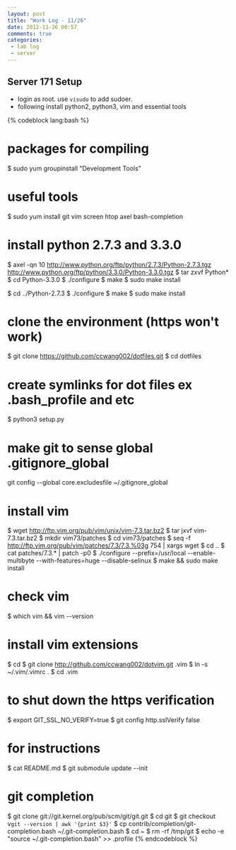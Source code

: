 ```yaml
---
layout: post
title: "Work Log - 11/26"
date: 2012-11-26 00:57
comments: true
categories: 
 - lab log
 - server
---
```


## Server 171 Setup
* login as root. use `visudo` to add sudoer.
* following install python2, python3, vim and essential tools
<!-- more -->
{% codeblock lang:bash %}
# packages for compiling 
$ sudo yum groupinstall "Development Tools"
# useful tools 
$ sudo yum install git vim screen htop axel bash-completion

# install python 2.7.3 and 3.3.0
$ axel -qn 10 http://www.python.org/ftp/python/2.7.3/Python-2.7.3.tgz http://www.python.org/ftp/python/3.3.0/Python-3.3.0.tgz
$ tar zxvf Python*
$ cd Python-3.3.0
$ ./configure
$ make 
$ sudo make install

$ cd ../Python-2.7.3
$ ./configure
$ make
$ sudo make install

# clone the environment (https won't work)
$ git clone https://github.com/ccwang002/dotfiles.git
$ cd dotfiles
# create symlinks for dot files ex .bash_profile and etc
$ python3 setup.py
# make git to sense global .gitignore_global
git config --global core.excludesfile ~/.gitignore_global
# install vim
$ wget http://ftp.vim.org/pub/vim/unix/vim-7.3.tar.bz2
$ tar jxvf vim-7.3.tar.bz2
$ mkdir vim73/patches
$ cd vim73/patches
$ seq -f http://ftp.vim.org/pub/vim/patches/7.3/7.3.%03g 754 | xargs wget
$ cd ..
$ cat patches/7.3.* | patch -p0
$ ./configure --prefix=/usr/local --enable-multibyte --with-features=huge --disable-selinux 
$ make && sudo make install
# check vim
$ which vim && vim --version

# install vim extensions
$ cd
$ git clone http://github.com/ccwang002/dotvim.git .vim
$ ln -s ~/.vim/.vimrc .
$ cd .vim
# to shut down the https verification
$ export GIT_SSL_NO_VERIFY=true
$ git config http.sslVerify false
# for instructions
$ cat README.md
$ git submodule update --init

# git completion
$ git clone git://git.kernel.org/pub/scm/git/git.git
$ cd git
$ git checkout v`git --version | awk '{print $3}'`
$ cp contrib/completion/git-completion.bash ~/.git-completion.bash
$ cd ~
$ rm -rf /tmp/git
$ echo -e "source ~/.git-completion.bash" >> .profile
{% endcodeblock %}

